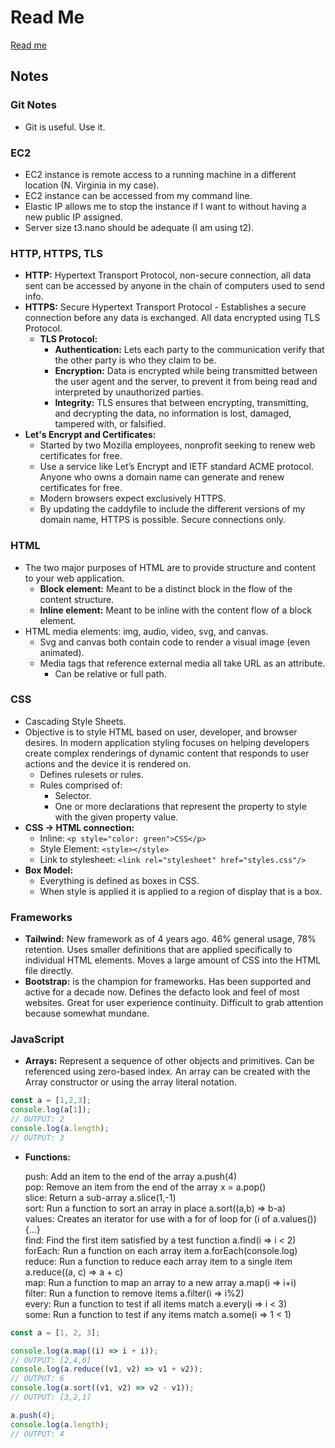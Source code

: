 # Read Me
[Read me](https://github.com/Kimball-Peterson/startup/blob/main/README.md)

## Notes

### Git Notes
- Git is useful. Use it.

### EC2
- EC2 instance is remote access to a running machine in a different location (N. Virginia in my case).
- EC2 instance can be accessed from my command line.
- Elastic IP allows me to stop the instance if I want to without having a new public IP assigned.
- Server size t3.nano should be adequate (I am using t2).

### HTTP, HTTPS, TLS
- **HTTP:** Hypertext Transport Protocol, non-secure connection, all data sent can be accessed by anyone in the chain of computers used to send info.
- **HTTPS:** Secure Hypertext Transport Protocol - Establishes a secure connection before any data is exchanged. All data encrypted using TLS Protocol.
  - **TLS Protocol:**
    - **Authentication:** Lets each party to the communication verify that the other party is who they claim to be.
    - **Encryption:** Data is encrypted while being transmitted between the user agent and the server, to prevent it from being read and interpreted by unauthorized parties.
    - **Integrity:** TLS ensures that between encrypting, transmitting, and decrypting the data, no information is lost, damaged, tampered with, or falsified.
- **Let's Encrypt and Certificates:**
  - Started by two Mozilla employees, nonprofit seeking to renew web certificates for free.
  - Use a service like Let’s Encrypt and IETF standard ACME protocol. Anyone who owns a domain name can generate and renew certificates for free.
  - Modern browsers expect exclusively HTTPS.
  - By updating the caddyfile to include the different versions of my domain name, HTTPS is possible. Secure connections only.

### HTML
- The two major purposes of HTML are to provide structure and content to your web application.
  - **Block element:** Meant to be a distinct block in the flow of the content structure.
  - **Inline element:** Meant to be inline with the content flow of a block element.
- HTML media elements: img, audio, video, svg, and canvas.
  - Svg and canvas both contain code to render a visual image (even animated).
  - Media tags that reference external media all take URL as an attribute.
    - Can be relative or full path.

### CSS
- Cascading Style Sheets.
- Objective is to style HTML based on user, developer, and browser desires. In modern application styling focuses on helping developers create complex renderings of dynamic content that responds to user actions and the device it is rendered on.
  - Defines rulesets or rules.
  - Rules comprised of:
    - Selector.
    - One or more declarations that represent the property to style with the given property value.
- **CSS -> HTML connection:**
  - Inline: `<p style="color: green">CSS</p>`
  - Style Element: `<style></style>`
  - Link to stylesheet: `<link rel="stylesheet" href="styles.css"/>`
- **Box Model:**
  - Everything is defined as boxes in CSS.
  - When style is applied it is applied to a region of display that is a box.

### Frameworks
- **Tailwind:** New framework as of 4 years ago. 46% general usage, 78% retention. Uses smaller definitions that are applied specifically to individual HTML elements. Moves a large amount of CSS into the HTML file directly.
- **Bootstrap:** is the champion for frameworks. Has been supported and active for a decade now. Defines the defacto look and feel of most websites. Great for user experience continuity. Difficult to grab attention because somewhat mundane.

### JavaScript
- **Arrays:** Represent a sequence of other objects and primitives. Can be referenced using zero-based index. An array can be created with the Array constructor or using the array literal notation.
```javascript
const a = [1,2,3];
console.log(a[1]);
// OUTPUT: 2
console.log(a.length);
// OUTPUT: 3 
```

- **Functions:**
 
	push:	 Add an item to the end of the array			a.push(4)  
	pop:	 Remove an item from the end of the array		x = a.pop()  
	slice:	 Return a sub-array					a.slice(1,-1)  
	sort:	 Run a function to sort an array in place		a.sort((a,b) => b-a)  
	values:	 Creates an iterator for use with a for of loop		for (i of a.values()) {...}  
	find:	 Find the first item satisfied by a test function	a.find(i => i < 2)  
	forEach: Run a function on each array item			a.forEach(console.log)  
	reduce:	 Run a function to reduce each array item to a single item	a.reduce((a, c) => a + c)  
	map:	 Run a function to map an array to a new array		a.map(i => i+i)  
	filter:	 Run a function to remove items				a.filter(i => i%2)  
	every:	 Run a function to test if all items match		a.every(i => i < 3)  
	some:	 Run a function to test if any items match		a.some(i => 1 < 1)  

 ```javascript
const a = [1, 2, 3];

console.log(a.map((i) => i + i));
// OUTPUT: [2,4,6]
console.log(a.reduce((v1, v2) => v1 + v2));
// OUTPUT: 6
console.log(a.sort((v1, v2) => v2 - v1));
// OUTPUT: [3,2,1]

a.push(4);
console.log(a.length);
// OUTPUT: 4
```
	    

	 
	 
